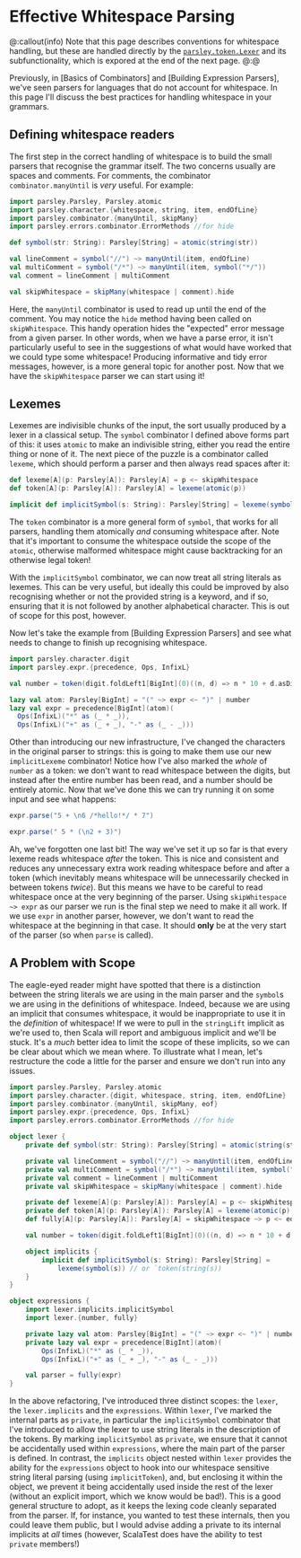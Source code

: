 # Effective Whitespace Parsing

@:callout(info)
Note that this page describes conventions for whitespace handling, but these
are handled directly by the [`parsley.token.Lexer`](../api-guide/token/Lexer.md) and its subfunctionality, which is expored at the end of the next page.
@:@

Previously, in [Basics of Combinators] and [Building Expression Parsers],
we've seen parsers for languages that do not account for whitespace. In this page I'll discuss
the best practices for handling whitespace in your grammars.

## Defining whitespace readers
The first step in the correct handling of whitespace is to build the small parsers that
recognise the grammar itself.  The two concerns usually are spaces and comments. For
comments, the combinator `combinator.manyUntil` is _very_ useful. For example:

```scala mdoc:silent
import parsley.Parsley, Parsley.atomic
import parsley.character.{whitespace, string, item, endOfLine}
import parsley.combinator.{manyUntil, skipMany}
import parsley.errors.combinator.ErrorMethods //for hide

def symbol(str: String): Parsley[String] = atomic(string(str))

val lineComment = symbol("//") ~> manyUntil(item, endOfLine)
val multiComment = symbol("/*") ~> manyUntil(item, symbol("*/"))
val comment = lineComment | multiComment

val skipWhitespace = skipMany(whitespace | comment).hide
```

Here, the `manyUntil` combinator is used to read up until the end of the comment. You may
notice the `hide` method having been called on `skipWhitespace`. This handy operation
hides the "expected" error message from a given parser. In other words, when we have a
parse error, it isn't particularly useful to see in the suggestions of what would have
worked that we could type some whitespace! Producing informative and tidy error messages,
however, is a more general topic for another post. Now that we have the `skipWhitespace`
parser we can start using it!

## Lexemes
Lexemes are indivisible chunks of the input, the sort usually produced by a lexer in a
classical setup. The `symbol` combinator I defined above forms part of this: it uses `atomic`
to make an indivisible string, either you read the entire thing or none of it. The next piece
of the puzzle is a combinator called `lexeme`, which should perform a parser and then always
read spaces after it:

```scala mdoc
def lexeme[A](p: Parsley[A]): Parsley[A] = p <~ skipWhitespace
def token[A](p: Parsley[A]): Parsley[A] = lexeme(atomic(p))

implicit def implicitSymbol(s: String): Parsley[String] = lexeme(symbol(s))
```

The `token` combinator is a more general form of `symbol`, that works for all parsers, handling
them atomically _and_ consuming whitespace after. Note that it's important to consume the whitespace
outside the scope of the `atomic`, otherwise malformed whitespace might cause backtracking for an
otherwise legal token!

With the `implicitSymbol` combinator, we can now treat all string literals as lexemes. This
can be very useful, but ideally this could be improved by also recognising whether or not the
provided string is a keyword, and if so, ensuring that it is not followed by another
alphabetical character. This is out of scope for this post, however.

Now let's take the example
from [Building Expression Parsers] and see what needs to change to finish up recognising whitespace.

```scala mdoc
import parsley.character.digit
import parsley.expr.{precedence, Ops, InfixL}

val number = token(digit.foldLeft1[BigInt](0)((n, d) => n * 10 + d.asDigit))

lazy val atom: Parsley[BigInt] = "(" ~> expr <~ ")" | number
lazy val expr = precedence[BigInt](atom)(
  Ops(InfixL)("*" as (_ * _)),
  Ops(InfixL)("+" as (_ + _), "-" as (_ - _)))
```

Other than introducing our new infrastructure, I've changed the characters in the original
parser to strings: this is going to make them use our new `implicitLexeme` combinator! Notice
how I've also marked the _whole_ of `number` as a token: we don't want to read whitespace
between the digits, but instead after the entire number has been read, and a number should be entirely
atomic. Now that we've done this we can try running it on some input and see what happens:

```scala mdoc:to-string
expr.parse("5 + \n6 /*hello!*/ * 7")

expr.parse(" 5 * (\n2 + 3)")
```

Ah, we've forgotten one last bit! The way we've set it up so far is that every lexeme reads
whitespace _after_ the token. This is nice and consistent and reduces any unnecessary extra
work reading whitespace before and after a token (which inevitably means whitespace will be
unnecessarily checked in between tokens _twice_). But this means we have to be careful to
read whitespace once at the very beginning of the parser. Using `skipWhitespace ~> expr` as
our parser we run is the final step we need to make it all work. If we use `expr` in another
parser, however, we don't want to read the whitespace at the beginning in that case. It should
**only** be at the very start of the parser (so when `parse` is called).

## A Problem with Scope
The eagle-eyed reader might have spotted that there is a distinction between the string literals we
are using in the main parser and the `symbol`s we are using in the definitions of whitespace. Indeed,
because we are using an implicit that consumes whitespace, it would be inappropriate
to use it in the _definition_ of whitespace! If we were to pull in the `stringLift` implicit as we're
used to, then Scala will report and ambiguous implicit and we'll be stuck. It's a _much_ better idea
to limit the scope of these implicits, so we can be clear about which we mean where. To illustrate
what I mean, let's restructure the code a little for the parser and ensure we don't run into any issues.

```scala mdoc:reset
import parsley.Parsley, Parsley.atomic
import parsley.character.{digit, whitespace, string, item, endOfLine}
import parsley.combinator.{manyUntil, skipMany, eof}
import parsley.expr.{precedence, Ops, InfixL}
import parsley.errors.combinator.ErrorMethods //for hide

object lexer {
    private def symbol(str: String): Parsley[String] = atomic(string(str))

    private val lineComment = symbol("//") ~> manyUntil(item, endOfLine)
    private val multiComment = symbol("/*") ~> manyUntil(item, symbol("*/"))
    private val comment = lineComment | multiComment
    private val skipWhitespace = skipMany(whitespace | comment).hide

    private def lexeme[A](p: Parsley[A]): Parsley[A] = p <~ skipWhitespace
    private def token[A](p: Parsley[A]): Parsley[A] = lexeme(atomic(p))
    def fully[A](p: Parsley[A]): Parsley[A] = skipWhitespace ~> p <~ eof

    val number = token(digit.foldLeft1[BigInt](0)((n, d) => n * 10 + d.asDigit))

    object implicits {
        implicit def implicitSymbol(s: String): Parsley[String] =
            lexeme(symbol(s)) // or `token(string(s))
    }
}

object expressions {
    import lexer.implicits.implicitSymbol
    import lexer.{number, fully}

    private lazy val atom: Parsley[BigInt] = "(" ~> expr <~ ")" | number
    private lazy val expr = precedence[BigInt](atom)(
        Ops(InfixL)("*" as (_ * _)),
        Ops(InfixL)("+" as (_ + _), "-" as (_ - _)))

    val parser = fully(expr)
}
```

In the above refactoring, I've introduced three distinct scopes: the `lexer`, the `lexer.implicits`
and the `expressions`. Within `lexer`, I've marked the internal parts as `private`, in particular
the `implicitSymbol` combinator that I've introduced to allow the lexer to use string literals in
the description of the tokens. By marking `implicitSymbol` as `private`, we ensure that it cannot be
accidentally used within `expressions`, where the main part of the parser is defined. In contrast,
the `implicits` object nested within `lexer` provides the ability for the `expressions` object to
hook into our whitespace sensitive string literal parsing (using `implicitToken`), and, but
enclosing it within the object, we prevent it being accidentally used inside the rest of the lexer
(without an explicit import, which we know would be bad!). This is a good general structure to adopt,
as it keeps the lexing code cleanly separated from the parser. If, for instance, you wanted to test
these internals, then you could leave them public, but I would advise adding a private to its
internal implicits at _all_ times (however, ScalaTest does have the ability to test `private` members!)
